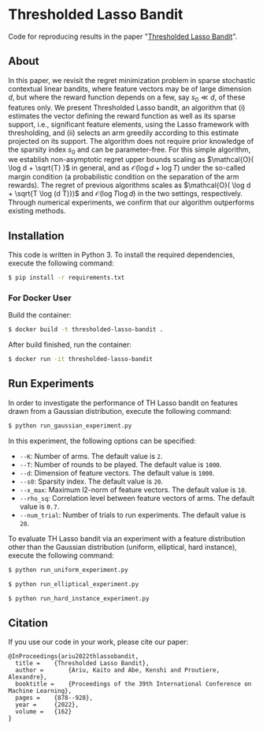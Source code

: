 # Thresholded Lasso Bandit
Code for reproducing results in the paper "[Thresholded Lasso Bandit](https://arxiv.org/abs/2010.11994)".

## About
In this paper, we revisit the regret minimization problem in sparse stochastic contextual linear bandits, where feature vectors may be of large dimension $d$, but where the reward function depends on a few, say $s_0\ll d$, of these features only.
We present Thresholded Lasso bandit, an algorithm that (i) estimates the vector defining the reward function as well as its sparse support, i.e., significant feature elements, using the Lasso framework with thresholding, and (ii) selects an arm greedily according to this estimate projected on its support.
The algorithm does not require prior knowledge of the sparsity index $s_0$ and can be parameter-free.
For this simple algorithm, we establish non-asymptotic regret upper bounds scaling as $\mathcal{O}( \log d + \sqrt{T} )$ in general, and as $\mathcal{O}( \log d + \log T)$ under the so-called margin condition (a probabilistic condition on the separation of the arm rewards).
The regret of previous algorithms scales as $\mathcal{O}( \log d + \sqrt{T \log (d T)})$ and $\mathcal{O}( \log T \log d)$ in the two settings, respectively.
Through numerical experiments, we confirm that our algorithm outperforms existing methods. 

## Installation
This code is written in Python 3.
To install the required dependencies, execute the following command:
```bash
$ pip install -r requirements.txt
```

### For Docker User
Build the container:
```bash
$ docker build -t thresholded-lasso-bandit .
```
After build finished, run the container:
```bash
$ docker run -it thresholded-lasso-bandit
```

## Run Experiments
In order to investigate the performance of TH Lasso bandit on features drawn from a Gaussian distribution, execute the following command:
```bash
$ python run_gaussian_experiment.py
```
In this experiment, the following options can be specified:
* `--K`: Number of arms. The default value is `2`.
* `--T`: Number of rounds to be played. The default value is `1000`.
* `--d`: Dimension of feature vectors. The default value is `1000`.
* `--s0`: Sparsity index. The default value is `20`.
* `--x_max`: Maximum l2-norm of feature vectors. The default value is `10`.
* `--rho_sq`: Correlation level between feature vectors of arms. The default value is `0.7`.
* `--num_trial`: Number of trials to run experiments. The default value is `20`.

To evaluate TH Lasso bandit via an experiment with a feature distribution other than the Gaussian distribution (uniform, elliptical, hard instance), execute the following command:
```bash
$ python run_uniform_experiment.py
``` 
```bash
$ python run_elliptical_experiment.py
``` 
```bash
$ python run_hard_instance_experiment.py
``` 

## Citation
If you use our code in your work, please cite our paper:
```
@InProceedings{ariu2022thlassobandit,
  title = 	 {Thresholded Lasso Bandit},
  author =       {Ariu, Kaito and Abe, Kenshi and Proutiere, Alexandre},
  booktitle = 	 {Proceedings of the 39th International Conference on Machine Learning},
  pages = 	 {878--928},
  year = 	 {2022},
  volume = 	 {162}
}
```